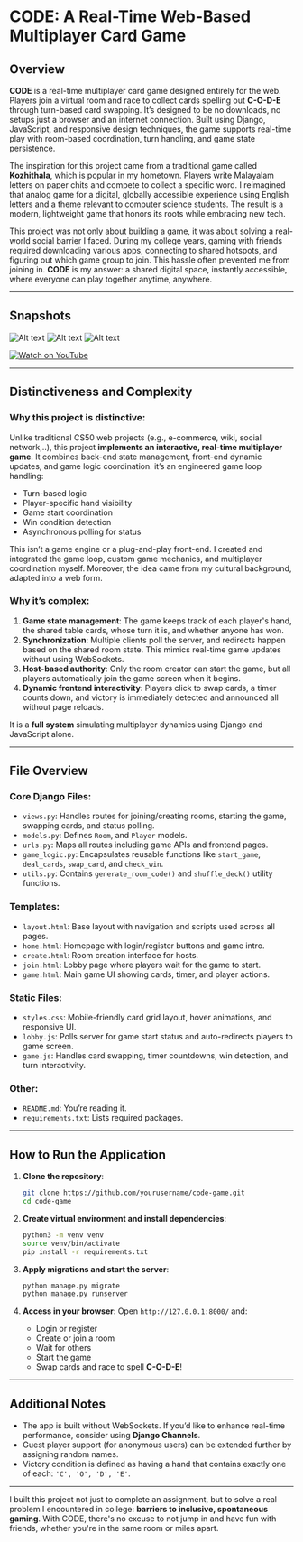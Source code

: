 # CODE: A Real-Time Web-Based Multiplayer Card Game

## Overview

**CODE** is a real-time multiplayer card game designed entirely for the web. Players join a virtual room and race to collect cards spelling out **C-O-D-E** through turn-based card swapping. It’s designed to be no downloads, no setups just a browser and an internet connection. Built using Django, JavaScript, and responsive design techniques, the game supports real-time play with room-based coordination, turn handling, and game state persistence.

The inspiration for this project came from a traditional game called **Kozhithala**, which is popular in my hometown. Players write Malayalam letters on paper chits and compete to collect a specific word. I reimagined that analog game for a digital, globally accessible experience using English letters and a theme relevant to computer science students. The result is a modern, lightweight game that honors its roots while embracing new tech.

This project was not only about building a game, it was about solving a real-world social barrier I faced. During my college years, gaming with friends required downloading various apps, connecting to shared hotspots, and figuring out which game group to join. This hassle often prevented me from joining in. **CODE** is my answer: a shared digital space, instantly accessible, where everyone can play together anytime, anywhere.

---

## Snapshots

![Alt text](images/1.png)
![Alt text](images/2.png)
![Alt text](images/3.png)

<a href="https://youtu.be/lF_DLCy6PEA" target="_blank">
  <img src="https://img.shields.io/badge/Watch%20on-YouTube-red?logo=youtube&style=for-the-badge" alt="Watch on YouTube"/>
</a>

---

## Distinctiveness and Complexity

### Why this project is distinctive:

Unlike traditional CS50 web projects (e.g., e-commerce, wiki, social network,..), this project **implements an interactive, real-time multiplayer game**. It combines back-end state management, front-end dynamic updates, and game logic coordination. it’s an engineered game loop handling:

* Turn-based logic
* Player-specific hand visibility
* Game start coordination
* Win condition detection
* Asynchronous polling for status

This isn’t a game engine or a plug-and-play front-end. I created and integrated the game loop, custom game mechanics, and multiplayer coordination myself. Moreover, the idea came from my cultural background, adapted into a web form.

### Why it’s complex:

1. **Game state management**: The game keeps track of each player's hand, the shared table cards, whose turn it is, and whether anyone has won.
2. **Synchronization**: Multiple clients poll the server, and redirects happen based on the shared room state. This mimics real-time game updates without using WebSockets.
3. **Host-based authority**: Only the room creator can start the game, but all players automatically join the game screen when it begins.
4. **Dynamic frontend interactivity**: Players click to swap cards, a timer counts down, and victory is immediately detected and announced all without page reloads.

It is a **full system** simulating multiplayer dynamics using Django and JavaScript alone.

---

## File Overview

### Core Django Files:

* `views.py`: Handles routes for joining/creating rooms, starting the game, swapping cards, and status polling.
* `models.py`: Defines `Room`, and `Player` models.
* `urls.py`: Maps all routes including game APIs and frontend pages.
* `game_logic.py`: Encapsulates reusable functions like `start_game`, `deal_cards`, `swap_card`, and `check_win`.
* `utils.py`: Contains `generate_room_code()` and `shuffle_deck()` utility functions.

### Templates:

* `layout.html`: Base layout with navigation and scripts used across all pages.
* `home.html`: Homepage with login/register buttons and game intro.
* `create.html`: Room creation interface for hosts.
* `join.html`: Lobby page where players wait for the game to start.
* `game.html`: Main game UI showing cards, timer, and player actions.

### Static Files:

* `styles.css`: Mobile-friendly card grid layout, hover animations, and responsive UI.
* `lobby.js`: Polls server for game start status and auto-redirects players to game screen.
* `game.js`: Handles card swapping, timer countdowns, win detection, and turn interactivity.

### Other:

* `README.md`: You’re reading it.
* `requirements.txt`: Lists required packages.

---

## How to Run the Application

1. **Clone the repository**:

   ```bash
   git clone https://github.com/yourusername/code-game.git
   cd code-game
   ```

2. **Create virtual environment and install dependencies**:

   ```bash
   python3 -m venv venv
   source venv/bin/activate
   pip install -r requirements.txt
   ```

3. **Apply migrations and start the server**:

   ```bash
   python manage.py migrate
   python manage.py runserver
   ```

4. **Access in your browser**:
   Open `http://127.0.0.1:8000/` and:

   * Login or register
   * Create or join a room
   * Wait for others
   * Start the game
   * Swap cards and race to spell **C-O-D-E**!

---

## Additional Notes

* The app is built without WebSockets. If you’d like to enhance real-time performance, consider using **Django Channels**.
* Guest player support (for anonymous users) can be extended further by assigning random names.
* Victory condition is defined as having a hand that contains exactly one of each: `'C', 'O', 'D', 'E'`.

---

I built this project not just to complete an assignment, but to solve a real problem I encountered in college: **barriers to inclusive, spontaneous gaming**. With CODE, there's no excuse to not jump in and have fun with friends, whether you're in the same room or miles apart.
